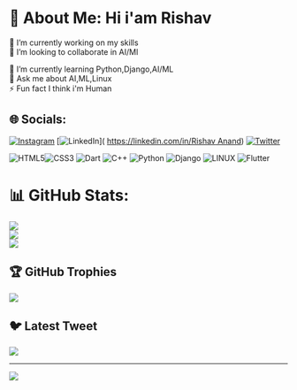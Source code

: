 # 💫 About Me: Hi i'am Rishav 
🔭 I’m currently working on my skills <br>👯 I’m looking to collaborate in AI/Ml
<!-- 🤝 I’m looking for help with  -->🌱 I’m currently learning Python,Django,AI/ML<br>💬 Ask me about AI,ML,Linux<br>⚡ Fun fact I think i'm Human


## 🌐 Socials:
[![Instagram](https://img.shields.io/badge/Instagram-%23E4405F.svg?logo=Instagram&logoColor=white)](https://instagram.com/recxo_12) [![LinkedIn](https://img.shields.io/badge/LinkedIn-%230077B5.svg?logo=linkedin&logoColor=white)]( [https://linkedin.com/in/Rishav Anand](https://www.linkedin.com/in/rishav-anand-28621525b/)) [![Twitter](https://img.shields.io/badge/Twitter-%231DA1F2.svg?logo=Twitter&logoColor=white)](https://twitter.com/RishavAnand1912) 

![HTML5](https://img.shields.io/badge/html5-%23E34F26.svg?style=for-the-badge&logo=html5&logoColor=white)![CSS3](https://img.shields.io/badge/css3-%231572B6.svg?style=for-the-badge&logo=css3&logoColor=white) ![Dart](https://img.shields.io/badge/dart-%230175C2.svg?style=for-the-badge&logo=dart&logoColor=white) ![C++](https://img.shields.io/badge/c++-%2300599C.svg?style=for-the-badge&logo=c%2B%2B&logoColor=white) ![Python](https://img.shields.io/badge/python-3670A0?style=for-the-badge&logo=python&logoColor=ffdd54) ![Django](https://img.shields.io/badge/django-%23092E20.svg?style=for-the-badge&logo=django&logoColor=white) ![LINUX](https://img.shields.io/badge/Linux-FCC624?style=for-the-badge&logo=linux&logoColor=black) ![Flutter](https://img.shields.io/badge/Flutter-%2302569B.svg?style=for-the-badge&logo=Flutter&logoColor=white) 
# 📊 GitHub Stats:
![](https://github-readme-stats.vercel.app/api?username=recxo&theme=dark&hide_border=false&include_all_commits=false&count_private=false)<br/>
![](https://github-readme-streak-stats.herokuapp.com/?user=recxo&theme=dark&hide_border=false)<br/>
![](https://github-readme-stats.vercel.app/api/top-langs/?username=recxo&theme=dark&hide_border=false&include_all_commits=false&count_private=false&layout=compact)

## 🏆 GitHub Trophies
![](https://github-profile-trophy.vercel.app/?username=recxo&theme=onedark&no-frame=false&no-bg=true&margin-w=4)

## 🐦 Latest Tweet
[![](https://gtce.itsvg.in/api?username=RishavAnand1912)](https://github.com/VishwaGauravIn/github-twitter-card-embed)

---
[![](https://visitcount.itsvg.in/api?id=recxo&icon=4&color=2)](https://visitcount.itsvg.in)

<!-- Proudly created with GPRM ( https://gprm.itsvg.in ) -->
